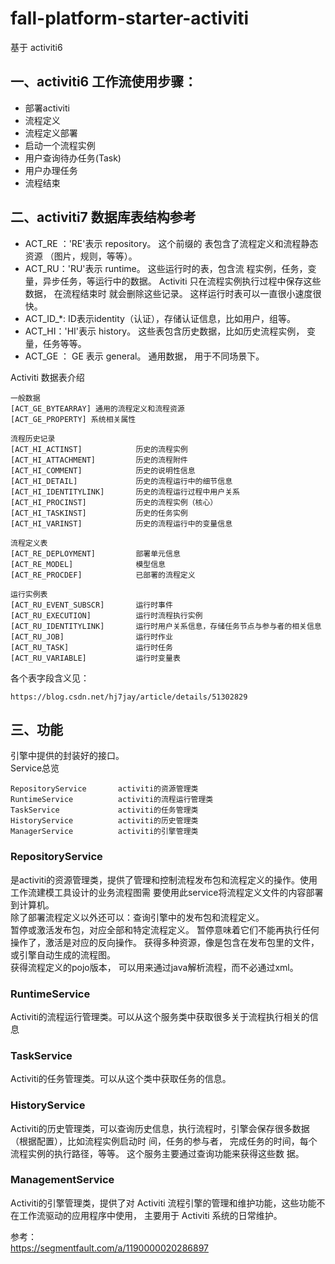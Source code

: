 # fall-platform-starter-activiti

基于 activiti6

## 一、activiti6 工作流使用步骤：
- 部署activiti 
- 流程定义 
- 流程定义部署 
- 启动一个流程实例 
- 用户查询待办任务(Task) 
- 用户办理任务 
- 流程结束

## 二、activiti7 数据库表结构参考
- ACT_RE ：'RE'表示 repository。 这个前缀的 表包含了流程定义和流程静态资源 （图片，规则，等等）。 
- ACT_RU：'RU'表示 runtime。 这些运行时的表，包含流 程实例，任务，变量，异步任务，等运行中的数据。 Activiti 只在流程实例执行过程中保存这些数据， 在流程结束时 就会删除这些记录。 这样运行时表可以一直很小速度很快。 
- ACT_ID_*: ID表示identity（认证），存储认证信息，比如用户，组等。
- ACT_HI：'HI'表示 history。 这些表包含历史数据，比如历史流程实例， 变量，任务等等。 
- ACT_GE ： GE 表示 general。 通用数据， 用于不同场景下。

Activiti 数据表介绍
```
一般数据
[ACT_GE_BYTEARRAY] 通用的流程定义和流程资源
[ACT_GE_PROPERTY] 系统相关属性

流程历史记录    
[ACT_HI_ACTINST]            历史的流程实例
[ACT_HI_ATTACHMENT]         历史的流程附件
[ACT_HI_COMMENT]            历史的说明性信息
[ACT_HI_DETAIL]             历史的流程运行中的细节信息
[ACT_HI_IDENTITYLINK]       历史的流程运行过程中用户关系
[ACT_HI_PROCINST]           历史的流程实例（核心）
[ACT_HI_TASKINST]           历史的任务实例
[ACT_HI_VARINST]            历史的流程运行中的变量信息

流程定义表    
[ACT_RE_DEPLOYMENT]         部署单元信息
[ACT_RE_MODEL]              模型信息
[ACT_RE_PROCDEF]            已部署的流程定义

运行实例表    
[ACT_RU_EVENT_SUBSCR]       运行时事件
[ACT_RU_EXECUTION]          运行时流程执行实例
[ACT_RU_IDENTITYLINK]       运行时用户关系信息，存储任务节点与参与者的相关信息
[ACT_RU_JOB]                运行时作业
[ACT_RU_TASK]               运行时任务
[ACT_RU_VARIABLE]           运行时变量表
```

各个表字段含义见：
```
https://blog.csdn.net/hj7jay/article/details/51302829
```

## 三、功能
引擎中提供的封装好的接口。   
Service总览 
```
RepositoryService       activiti的资源管理类
RuntimeService          activiti的流程运行管理类
TaskService             activiti的任务管理类
HistoryService          activiti的历史管理类
ManagerService          activiti的引擎管理类
```

### RepositoryService
是activiti的资源管理类，提供了管理和控制流程发布包和流程定义的操作。使用工作流建模工具设计的业务流程图需 要使用此service将流程定义文件的内容部署到计算机。   
除了部署流程定义以外还可以：查询引擎中的发布包和流程定义。  
暂停或激活发布包，对应全部和特定流程定义。 暂停意味着它们不能再执行任何操作了，激活是对应的反向操作。 获得多种资源，像是包含在发布包里的文件， 或引擎自动生成的流程图。   
获得流程定义的pojo版本， 可以用来通过java解析流程，而不必通过xml。  

### RuntimeService 
Activiti的流程运行管理类。可以从这个服务类中获取很多关于流程执行相关的信息

### TaskService 
Activiti的任务管理类。可以从这个类中获取任务的信息。

### HistoryService 
Activiti的历史管理类，可以查询历史信息，执行流程时，引擎会保存很多数据（根据配置），比如流程实例启动时 间，任务的参与者， 完成任务的时间，每个流程实例的执行路径，等等。 这个服务主要通过查询功能来获得这些数 据。

### ManagementService 
Activiti的引擎管理类，提供了对 Activiti 流程引擎的管理和维护功能，这些功能不在工作流驱动的应用程序中使用， 主要用于 Activiti 系统的日常维护。 





参考：  
https://segmentfault.com/a/1190000020286897
